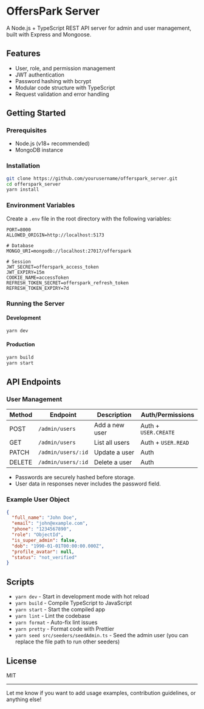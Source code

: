 # OffersPark Server

A Node.js + TypeScript REST API server for admin and user management, built with Express and Mongoose.

## Features

- User, role, and permission management
- JWT authentication
- Password hashing with bcrypt
- Modular code structure with TypeScript
- Request validation and error handling

## Getting Started

### Prerequisites

- Node.js (v18+ recommended)
- MongoDB instance

### Installation

```bash
git clone https://github.com/yourusername/offerspark_server.git
cd offerspark_server
yarn install
```

### Environment Variables

Create a `.env` file in the root directory with the following variables:

```
PORT=8000
ALLOWED_ORIGIN=http://localhost:5173

# Database
MONGO_URI=mongodb://localhost:27017/offerspark

# Session
JWT_SECRET=offerspark_access_token
JWT_EXPIRY=15m
COOKIE_NAME=accessToken
REFRESH_TOKEN_SECRET=offerspark_refresh_token
REFRESH_TOKEN_EXPIRY=7d
```

### Running the Server

#### Development

```bash
yarn dev
```

#### Production

```bash
yarn build
yarn start
```

## API Endpoints

### User Management

| Method | Endpoint           | Description    | Auth/Permissions     |
| ------ | ------------------ | -------------- | -------------------- |
| POST   | `/admin/users`     | Add a new user | Auth + `USER.CREATE` |
| GET    | `/admin/users`     | List all users | Auth + `USER.READ`   |
| PATCH  | `/admin/users/:id` | Update a user  | Auth                 |
| DELETE | `/admin/users/:id` | Delete a user  | Auth                 |

- Passwords are securely hashed before storage.
- User data in responses never includes the password field.

### Example User Object

```json
{
  "full_name": "John Doe",
  "email": "john@example.com",
  "phone": "1234567890",
  "role": "ObjectId",
  "is_super_admin": false,
  "dob": "1990-01-01T00:00:00.000Z",
  "profile_avatar": null,
  "status": "not_verified"
}
```

## Scripts

- `yarn dev` - Start in development mode with hot reload
- `yarn build` - Compile TypeScript to JavaScript
- `yarn start` - Start the compiled app
- `yarn lint` - Lint the codebase
- `yarn format` - Auto-fix lint issues
- `yarn pretty` - Format code with Prettier
- `yarn seed src/seeders/seedAdmin.ts` - Seed the admin user (you can replace the file path to run other seeders)

## License

MIT

---

Let me know if you want to add usage examples, contribution guidelines, or anything else!
